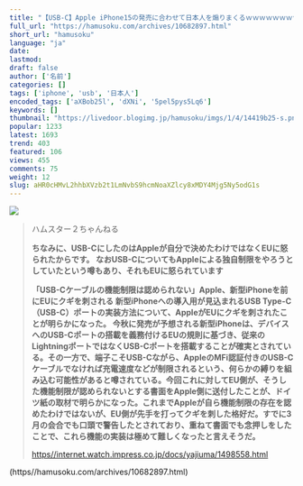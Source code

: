 ```yaml
---
title: "【USB-C】Apple iPhone15の発売に合わせて日本人を煽りまくるｗｗｗｗｗｗｗｗｗｗ"
full_url: "https://hamusoku.com/archives/10682897.html"
short_url: "hamusoku"
language: "ja"
date: 
lastmod: 
draft: false
author: ['名前']
categories: []
tags: ['iphone', 'usb', '日本人']
encoded_tags: ['aXBob25l', 'dXNi', '5pel5pys5Lq6']
keywords: []
thumbnail: "https://livedoor.blogimg.jp/hamusoku/imgs/1/4/14419b25-s.png"
popular: 1233
latest: 1693
trend: 403
featured: 106
views: 455
comments: 75
weight: 12
slug: aHR0cHMvL2hhbXVzb2t1LmNvbS9hcmNoaXZlcy8xMDY4Mjg5Ny5odG1s
---
```


![](https://livedoor.blogimg.jp/hamusoku/imgs/1/4/14419b25-s.png)

<blockquote><p>ハムスター２ちゃんねる</p><p><p><b>ちなみに、USB-CにしたのはAppleが自分で決めたわけではなくEUに怒られたからです。 なおUSB-CについてもAppleによる独自制限をやろうとしていたという噂もあり、それもEUに怒られています</b></p></p><p><b>「USB-Cケーブルの機能制限は認められない」Apple、新型iPhoneを前にEUにクギを刺される 新型iPhoneへの導入用が見込まれるUSB Type-C（USB-C）ポートの実装方法について、AppleがEUにクギを刺されたことが明らかになった。 今秋に発売が予想される新型iPhoneは、デバイスへのUSB-Cポートの搭載を義務付けるEUの規則に基づき、従来のLightningポートではなくUSB-Cポートを搭載することが確実とされている。その一方で、端子こそUSB-Cながら、AppleのMFi認証付きのUSB-Cケーブルでなければ充電速度などが制限されるという、何らかの縛りを組み込む可能性があると噂されている。今回これに対してEU側が、そうした機能制限が認められないとする書面をApple側に送付したことが、ドイツ紙の取材で明らかになった。これまでAppleが自ら機能制限の存在を認めたわけではないが、EU側が先手を打ってクギを刺した格好だ。すでに3月の会合でも口頭で警告したとされており、重ねて書面でも念押しをしたことで、これら機能の実装は極めて難しくなったと言えそうだ。 </b></p> <a href='https//internet.watch.impress.co.jp/docs/yajiuma/1498558.html' target='_blank' title=''>https//internet.watch.impress.co.jp/docs/yajiuma/1498558.html</a></blockquote>

(https//hamusoku.com/archives/10682897.html)
